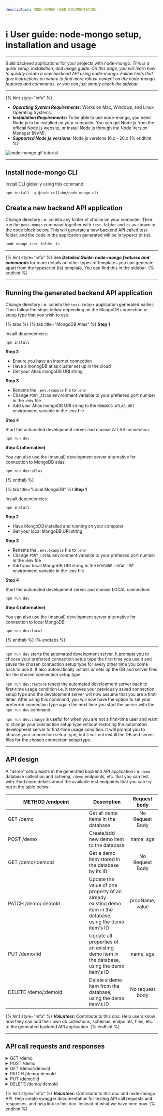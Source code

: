 ```yaml
---
description: NODE-MONGO USER DOCUMENTATION
---
```


# ℹ User guide: node-mongo setup, installation and usage

***

Build backend applications for your projects with node-mongo. _This is a quick setup, installation, and usage guide. On this page, you will learn how to quickly create a new backend API using node-mongo. Follow hints that give instructions on where to find more robust content on the node-mongo features and commands, or you can just simply check the sidebar._

***

{% hint style="info" %}
* _**Operating System Requirements:**_ Works on Mac, Windows, and Linux Operating Systems.
* _**Installation Requirements:**_ To be able to use node-mongo, you need Node js to be installed on your computer. You can get Node js from the official Node js website, or install Node js through the Node Version Manager (NVM).
* _**Supported Node.js versions:**_ Node js versions 16.x - 20.x
{% endhint %}

![node-mongo gif tutorial](https://github.com/Ifycode/Ifycode/blob/main/code-collabo/node-mongo-cli.gif?raw=true)

***

## Install node-mongo CLI

Install CLI globally using this command:

```
npm install -g @code-collabo/node-mongo-cli
```

## Create a new backend API application

Change directory i.e. cd into any folder of choice on your computer. Then run the `node-mongo` command together with `test-folder` and `ts` as shown in the code block below. This will generate a new backend API called test-folder, and the code in the application generated will be in typescript (ts).

```
node-mongo test-folder ts
```

***

{% hint style="info" %}
See _**Detailed Guide: node-mongo features and commands**_ for more details on other types of templates you can generate apart from the typescript (ts) template. You can find this in the sidebar.
{% endhint %}

***

## Running the generated backend API application

Change directory i.e. cd into the `test-folder` application generated earlier. Then follow the steps below depending on the MongoDB connection or setup type that you wish to use.

{% tabs %}
{% tab title="MongoDB Atlas" %}
**Step 1**

Install dependencies:

```
npm install
```

**Step 2**

* Ensure you have an internet connection
* Have a monogDB atlas cluster set up in the cloud
* Get your Atlas mongoDB URI string

**Step 3**

* Rename the `.env.example` file to `.env`
* Change `PORT_ATLAS` environment variable to your preferred port number in the .env file
* Add your Atlas mongoDB URI string to the `MONGODB_ATLAS_URI` environment variable in the .env file

**Step 4**

Start the automated development server and choose ATLAS connection:

```
npm run dev
```

**Step 4 (alternative)**

You can also use the (manual) development server alternative for connection to MongoDB atlas:

```
npm run dev:atlas
```
{% endtab %}

{% tab title="Local MongoDB" %}
**Step 1**

Install dependencies:

```
npm install
```

**Step 2**

* Have MongoDB installed and running on your computer
* Get your local MongoDB URI string

**Step 3**

* Rename the `.env.example` file to `.env`
* Change `PORT_LOCAL` environment variable to your preferred port number in the .env file
* Add your local MongoDB URI string to the `MONGODB_LOCAL_URI` environment variable in the .env file

**Step 4**

Start the automated development server and choose LOCAL connection:

```
npm run dev
```

**Step 4 (alternative)**

You can also use the (manual) development server alternative for connection to local MongoDB:

```
npm run dev:local
```
{% endtab %}
{% endtabs %}

***

`npm run dev` starts the automated development server. It prompts you to choose your preferred connection setup type the first time you use it and saves the chosen connection setup type for every other time you come back to use it. It also automatically installs or sets up the DB and server files for the chosen connection setup type.

`npm run dev:restore` resets the automated development server back to first-time usage condition i.e. it removes your previously saved connection setup type and the development server will now assume that you are a first-timer. After using this command, you will now have the option to set your preferred connection type again the next time you start the server with the `npm run dev` command.

`npm run dev:change` is useful for when you are not a first-time user and want to change your connection setup type without restoring the automated development server to first-time usage condition. It will prompt you to choose your connection setup type, but it will not install the DB and server files for the chosen connection setup type.

***

## API design

A "demo" setup exists in the generated backend API application i.e. `demo` database collection and schema, `/demo` endpoints, etc. that you can test with. Find more details about the available test endpoints that you can try out in the table below:

<table><thead><tr><th width="252.33333333333331">METHOD /endpoint</th><th>Description</th><th align="center">Request body</th></tr></thead><tbody><tr><td>GET /demo</td><td>Get all demo items in the database</td><td align="center">No Request Body</td></tr><tr><td>POST /demo</td><td>Create/add new demo item to the database</td><td align="center">name, age</td></tr><tr><td>GET /demo/:demoId</td><td>Get a demo item stored in the database by its ID</td><td align="center">No Request Body</td></tr><tr><td>PATCH /demo/:demoId</td><td>Update the value of one property of an already existing demo item in the database, using the demo item's ID</td><td align="center">propName, value</td></tr><tr><td>PUT /demo/:id</td><td>Update all properties of an existing demo item in the database, using the demo item's ID</td><td align="center">name, age</td></tr><tr><td>DELETE /demo/:demoId</td><td>Delete a demo item from the database, using the demo item's ID</td><td align="center">No request body</td></tr></tbody></table>

{% hint style="info" %}
_**Volunteer:**_ Contribute to this doc. Help users know how they can add their own db collections, schemas, endpoints, files, etc. to the generated backend API application.
{% endhint %}

***

## API call requests and responses

<details>

<summary>GET /demo</summary>

Request body shape

```
No request body
```

Successful response shape

```
{
    "count": number,
    "items": [
        {
            "_id": "string",
            "name": "string",
            "age": number,
            "request": {
                "type": "string",
                "url": "string"
            }
        },
        // etc.
    ]
}
```

</details>

<details>

<summary>POST /demo</summary>

Request body shape

```
{
    "name": "string",
    "age": number
}
```

Successful response shape

```
{
    "message": "string",
    "newItem": {
        "_id": "string",
        "name": "string",
        "age": number,
        "request": {
            "type": "string",
            "url": "string"
        }
    }
}
```

</details>

<details>

<summary>GET /demo/:demoId</summary>

Request body shape

```
No request body
```

Successful response shape

```
{
    "_id": "string",
    "name": "string",
    "age": number,
    "request": {
        "type": "string",
        "description": "string",
        "url": "string"
    }
}
```

</details>

<details>

<summary>PATCH /demo/:demoId</summary>

Request body shape

```
[
    { "propName": "string", "value": "string" }
]

OR

[
    { "propName": "string", "value": number }
]
```

i.e. propName can be string "name" or "age". Value is a string when name is the propName, while value is a number when age is the propName.

Successful response shape

```
{
    "message": "string",
    "request": {
        "type": "string",
        "description": "string",
        "url": "string"
    }
}
```

</details>

<details>

<summary>PUT /demo/:id</summary>

Request body shape

```
{
    "name": "string",
    "age": number
}
```

Successful response shape

```
{
    "message": "string",
    "request": {
        "type": "string",
        "description": "string",
        "url": "string"
    }
}
```

</details>

<details>

<summary>DELETE /demo/:demoId</summary>

Request body shape

```
No request body
```

Successful response shape

```
{
    "message": "string",
    "request": {
        "type": "string",
        "description": "string",
        "url": "string",
        "body": {
            "name": "string",
            "age": "string"
        }
    }
}
```

</details>

{% hint style="info" %}
_**Volunteer:**_ Contribute to this doc and node-mongo API. Help create swagger documentation for testing API call requests and responses, and help link to this doc. Instead of what we have here now.
{% endhint %}
